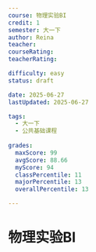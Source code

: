 ```yaml
---
course: 物理实验BI
credit: 1
semester: 大一下
author: Reina
teacher: 
courseRating: 
teacherRating: 

difficulty: easy
status: draft

date: 2025-06-27
lastUpdated: 2025-06-27

tags: 
  - 大一下
  - 公共基础课程
  
grades:
  maxScore: 99
  avgScore: 88.66
  myScore: 94
  classPercentile: 11
  majorPercentile: 13
  overallPercentile: 13

---
```



# 物理实验BI

